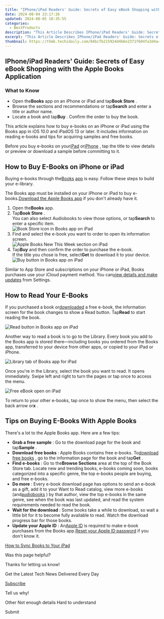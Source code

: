 ```yaml
---
title: "IPhone/iPad Readers' Guide: Secrets of Easy eBook Shopping with the Apple Books Application"
date: 2024-08-04 23:17:26
updated: 2024-08-05 10:35:55
categories:
  - BestProducts
description: "This Article Describes IPhone/iPad Readers' Guide: Secrets of Easy eBook Shopping with the Apple Books Application"
excerpt: "This Article Describes IPhone/iPad Readers' Guide: Secrets of Easy eBook Shopping with the Apple Books Application"
thumbnail: https://thmb.techidaily.com/84bcfb215924d4b6e2371f604fa3d4a445ea39a93ddb7e4b8427aaf47d96a723.jpg
---
```


## IPhone/iPad Readers' Guide: Secrets of Easy eBook Shopping with the Apple Books Application
### What to Know

* Open the**Books** app on an iPhone or iPad and tap**Book Store** .
* Browse the sections and recommendations or tap**Search** and enter a title or author name.
* Locate a book and tap**Buy** . Confirm the order to buy the book.

 This article explains how to buy e-books on an iPhone or iPad using the Books app in iOS 10.0 and iPadOS 13 or later. It includes information on reading e-books and tips for acquiring samples and free books.

 Before you buy e-books on your[iPad](https://www.lifewire.com/ipad-comparison-chart-1994214) or[iPhone](https://www.lifewire.com/pick-best-iphone-for-you-1999293) , tap the title to view details or preview or download a sample before committing to it.

## How to Buy E-Books on iPhone or iPad

 Buying e-books through the[Books](https://www.lifewire.com/apple-ibooks-app-review-2000079) [app](https://www.lifewire.com/what-are-apps-1616114) is easy. Follow these steps to build your e-library.

 The Books app must be installed on your iPhone or iPad to buy e-books.[Download the Apple Books app](https://apps.apple.com/us/app/apple-books/id364709193) if you don't already have it.

1. Open the**Books** app.
2. Tap**Book Store** .  
 You can also select Audiobooks to view those options, or tap**Search** to enter a specific item.  
![Book Store icon in Books app on iPad](https://www.lifewire.com/thmb/dWyvMlNlzcazLAoxFdhuI04QO74=/1500x0/filters:no_upscale():max_bytes(150000):strip_icc():format(webp)/001_buy-ebooks-at-ibookstore-ipad-1999866-1d475f87c4434bd1b372d51fe0e67b5b.jpg)
3. Find and select the e-book you want to order to open its information screen.  
![Apple Books New This Week section on iPad](https://www.lifewire.com/thmb/WN_yOzmbtUggcZkPINQNAZ0I1cI=/1500x0/filters:no_upscale():max_bytes(150000):strip_icc():format(webp)/apple-book-store-254be83453ed4e1baa39aec617a0acea.PNG)
4. Tap**Buy** and then confirm the order to purchase the e-book.  
 If the title you chose is free, select**Get** to download it to your device.  
![Buy button in Books app on iPad](https://www.lifewire.com/thmb/s8QY8eeGK6W5WDxifBDdoVj1jbE=/1500x0/filters:no_upscale():max_bytes(150000):strip_icc():format(webp)/002_buy-ebooks-at-ibookstore-ipad-1999866-6190920ff7254f0f80b8ad8e8cf6a5c5.jpg)

 Similar to App Store and subscriptions on your iPhone or iPad, Books purchases use your iCloud payment method. You can[view details and make updates](https://www.lifewire.com/change-itunes-account-details-2000448) from Settings.

## How to Read Your E-Books

 If you purchased a book or[downloaded](https://www.lifewire.com/uploading-and-downloading-online-3985950) a free e-book, the information screen for the book changes to show a Read button. Tap**Read** to start reading the book.

![Read button in Books app on iPad](https://www.lifewire.com/thmb/SerpnZPTaDQhmYQpcPOcWlhOtw8=/1500x0/filters:no_upscale():max_bytes(150000):strip_icc():format(webp)/003_buy-ebooks-at-ibookstore-ipad-1999866-b2cafab437ca453091185f06bf1fd04b.jpg)

 Another way to read a book is to go to the Library. Every book you add to the Books app is stored there—including books you ordered from the Books app, transferred to your device from other apps, or copied to your iPad or iPhone.

![Library tab of Books app for iPad](https://www.lifewire.com/thmb/vSd9Lljd3sqaIrR4jNio1Hkbmr8=/1500x0/filters:no_upscale():max_bytes(150000):strip_icc():format(webp)/books-app-library-ipad-a62998329c8c494db423be141aa994b6.PNG)

 Once you're in the Library, select the book you want to read. It opens immediately. Swipe left and right to turn the pages or tap once to access the menu.

![Free eBook open on iPad](https://www.lifewire.com/thmb/nssUbKPyPWGUsHEY8VSohohlDdQ=/1500x0/filters:no_upscale():max_bytes(150000):strip_icc():format(webp)/ebook-ipad-8145236e2a3343d5927fae6f5da80b85.PNG)

 To return to your other e-books, tap once to show the menu, then select the back arrow or**x** .

## Tips on Buying E-Books With Apple Books

 There's a lot to the Apple Books app. Here are a few tips:

* **Grab a free sample** : Go to the download page for the book and tap**Sample** .
* **Download free books** : Apple Books contains free e-books. To[download free books](https://www.lifewire.com/download-free-books-3482754) , go to the information page for the book and tap**Get** .
* **Find e-books** : Go to the**Browse Sections** area at the top of the Book Store tab. Locate new and trending books, e-books coming soon, books categorized into a specific genre, the top e-books people are buying, and free e-books.
* **Do more** : Every e-book download page has options to send an e-book as a gift, add it to your Want to Read catalog, view more e-books (and[audiobooks](https://www.lifewire.com/what-are-audiobooks-2438535) ) by that author, view the top e-books in the same genre, see when the book was last updated, and read the system requirements needed to read the book.
* **Wait for the download** : Some books take a while to download, so wait a little bit for it to become fully available to read. Watch the download progress bar for those books.
* **Update your Apple ID** : An[Apple ID](https://www.lifewire.com/what-is-an-apple-id-1994330) is required to make e-book purchases from the Books app.[Reset your Apple ID password](https://www.lifewire.com/when-you-forget-apple-id-password-2000489) if you don't know it.

[How to Sync Books to Your iPad](https://www.lifewire.com/sync-books-to-ipad-1999863)

Was this page helpful?

Thanks for letting us know!

 Get the Latest Tech News Delivered Every Day

[Subscribe](https://www.lifewire.com/#)

Tell us why!

 Other  Not enough details  Hard to understand

 Submit

<ins class="adsbygoogle"
     style="display:block"
     data-ad-format="autorelaxed"
     data-ad-client="ca-pub-7571918770474297"
     data-ad-slot="1223367746"></ins>



<ins class="adsbygoogle"
     style="display:block"
     data-ad-client="ca-pub-7571918770474297"
     data-ad-slot="8358498916"
     data-ad-format="auto"
     data-full-width-responsive="true"></ins>
